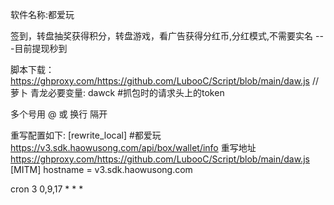 软件名称:都爱玩 

签到，转盘抽奖获得积分，转盘游戏，看广告获得分红币,分红模式,不需要实名 ---目前提现秒到

脚本下载：https://ghproxy.com/https://github.com/LubooC/Script/blob/main/daw.js
//萝卜
青龙必要变量: 
dawck 
#抓包时的请求头上的token 
 
多个号用 @ 或 换行 隔开 
 
重写配置如下: 
[rewrite_local]
#都爱玩
https://v3.sdk.haowusong.com/api/box/wallet/info 重写地址 https://ghproxy.com/https://github.com/LubooC/Script/blob/main/daw.js
[MITM]
hostname = v3.sdk.haowusong.com
 

cron 3 0,9,17 * * *
